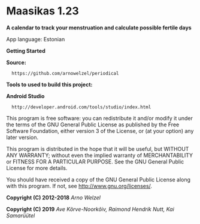 #  Maasikas 1.23

**A calendar to track your menstruation and calculate possible fertile days**

App language:
Estonian


**Getting Started**

**Source:**
```
  https://github.com/arnowelzel/periodical
```
**Tools to used to build this project:**

**Android Studio**
```
  http://developer.android.com/tools/studio/index.html
```
This program is free software: you can redistribute it and/or modify
it under the terms of the GNU General Public License as published by
the Free Software Foundation, either version 3 of the License, or
(at your option) any later version.

This program is distributed in the hope that it will be useful,
but WITHOUT ANY WARRANTY; without even the implied warranty of
MERCHANTABILITY or FITNESS FOR A PARTICULAR PURPOSE.  See the
GNU General Public License for more details.

You should have received a copy of the GNU General Public License
along with this program.  If not, see
<http://www.gnu.org/licenses/>.
 
**Copyright (C) 2012-2018** *Arno Welzel*

**Copyright (C) 2019** *Ave Kõrve-Noorkõiv, Raimond Hendrik Nutt, Kai Samarüütel*
